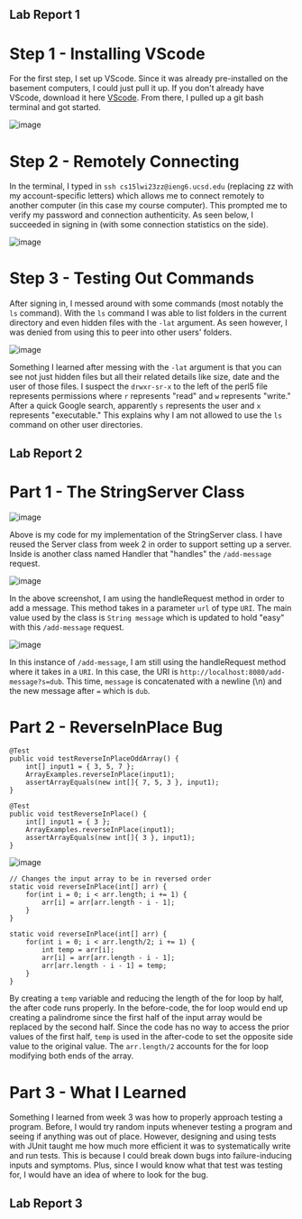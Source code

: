## Lab Report 1
# Step 1 - Installing VScode
For the first step, I set up VScode. Since it was already pre-installed on the basement computers,
I could just pull it up. If you don't already have VScode, download it here [VScode](https://code.visualstudio.com/). From there, I pulled up a git bash terminal and got started. 

![image](https://user-images.githubusercontent.com/122496719/211948544-595629f8-ce0d-4023-976a-665ed0e7eda5.png)

# Step 2 - Remotely Connecting
In the terminal, I typed in `ssh cs15lwi23zz@ieng6.ucsd.edu` (replacing zz with my account-specific letters) which allows me to connect remotely to another computer (in this case my course computer). This prompted me to verify my password and connection authenticity.
As seen below, I succeeded in signing in (with some connection statistics on the side).

![image](https://user-images.githubusercontent.com/122496719/212522335-2dbb7c5e-6867-4f4d-a303-5d0fe8e6913f.png)


# Step 3 - Testing Out Commands
After signing in, I messed around with some commands (most notably the `ls` command). With the `ls` command I was able to list folders in the current directory and even hidden files with the `-lat` argument.
As seen however, I was denied from using this to peer into other users' folders.

![image](https://user-images.githubusercontent.com/122496719/212522489-0a5af1b4-386f-41ef-bcfe-40b13c90fbe7.png)

Something I learned after messing with the `-lat` argument is that you can see not just hidden files but all their related details like size, date and the user of those files. I suspect the `drwxr-sr-x` to the left of the perl5 file represents permissions where `r` represents "read" and `w` represents "write." After a quick Google search, apparently `s` represents the user and `x` represents "executable." This explains why I am not allowed to use the `ls` command on other user directories.


## Lab Report 2
# Part 1 - The StringServer Class

![image](https://user-images.githubusercontent.com/122496719/215647371-a483ea32-0636-482f-bb80-5f3ad6e0bc93.png)

Above is my code for my implementation of the StringServer class. I have reused the Server class from week 2 in order to support setting up a server. Inside is another class named Handler that "handles" the `/add-message` request.

![image](https://user-images.githubusercontent.com/122496719/215648500-7f9f0ac8-3857-43eb-91eb-213bd8364f1e.png)

In the above screenshot, I am using the handleRequest method in order to add a message. This method takes in a parameter `url` of type `URI`. The main value used by the class is `String message` which is updated to hold "easy" with this `/add-message` request.

![image](https://user-images.githubusercontent.com/122496719/215653265-16216a1e-28e1-40e7-8b21-95d650f14b97.png)

In this instance of `/add-message`, I am still using the handleRequest method where it takes in a `URI`. In this case, the URI is `http://localhost:8080/add-message?s=dub`. This time, `message` is concatenated with a newline (\n) and the new message after `=` which is `dub`.

# Part 2 - ReverseInPlace Bug
```
@Test 
public void testReverseInPlaceOddArray() {
    int[] input1 = { 3, 5, 7 };
    ArrayExamples.reverseInPlace(input1);
    assertArrayEquals(new int[]{ 7, 5, 3 }, input1);
}
```

```  
@Test 
public void testReverseInPlace() {
    int[] input1 = { 3 };
    ArrayExamples.reverseInPlace(input1);
    assertArrayEquals(new int[]{ 3 }, input1);
}
```  

  ![image](https://user-images.githubusercontent.com/122496719/215655381-6f0d83c7-5564-46e1-b052-549e29b8147e.png)

```
// Changes the input array to be in reversed order
static void reverseInPlace(int[] arr) {
    for(int i = 0; i < arr.length; i += 1) {
        arr[i] = arr[arr.length - i - 1];
    }
}
```  

```  
static void reverseInPlace(int[] arr) {
    for(int i = 0; i < arr.length/2; i += 1) {
        int temp = arr[i];
        arr[i] = arr[arr.length - i - 1];
        arr[arr.length - i - 1] = temp;
    }
}
```  

  By creating a `temp` variable and reducing the length of the for loop by half, the after code runs properly. In the before-code, the for loop would end up creating a palindrome since the first half of the input array would be replaced by the second half. Since the code has no way to access the prior values of the first half, `temp` is used in the after-code to set the opposite side value to the original value. The `arr.length/2` accounts for the for loop modifying both ends of the array.
  
# Part 3 - What I Learned

Something I learned from week 3 was how to properly approach testing a program. Before, I would try random inputs whenever testing a program and seeing if anything was out of place. However, designing and using tests with JUnit taught me how much more efficient it was to systematically write and run tests. This is because I could break down bugs into failure-inducing inputs and symptoms. Plus, since I would know what that test was testing for, I would have an idea of where to look for the bug.

## Lab Report 3


